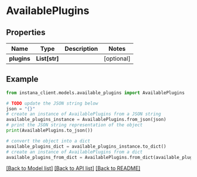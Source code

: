 # AvailablePlugins


## Properties

Name | Type | Description | Notes
------------ | ------------- | ------------- | -------------
**plugins** | **List[str]** |  | [optional] 

## Example

```python
from instana_client.models.available_plugins import AvailablePlugins

# TODO update the JSON string below
json = "{}"
# create an instance of AvailablePlugins from a JSON string
available_plugins_instance = AvailablePlugins.from_json(json)
# print the JSON string representation of the object
print(AvailablePlugins.to_json())

# convert the object into a dict
available_plugins_dict = available_plugins_instance.to_dict()
# create an instance of AvailablePlugins from a dict
available_plugins_from_dict = AvailablePlugins.from_dict(available_plugins_dict)
```
[[Back to Model list]](../README.md#documentation-for-models) [[Back to API list]](../README.md#documentation-for-api-endpoints) [[Back to README]](../README.md)


